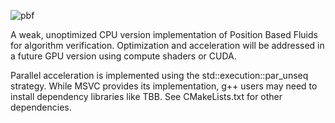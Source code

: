 ![pbf](pbf.gif)

A weak, unoptimized CPU version implementation of Position Based Fluids for algorithm verification. Optimization and acceleration will be addressed in a future GPU version using compute shaders or CUDA.

Parallel acceleration is implemented using the std::execution::par_unseq strategy. While MSVC provides its implementation, g++ users may need to install dependency libraries like TBB. See CMakeLists.txt for other dependencies.
